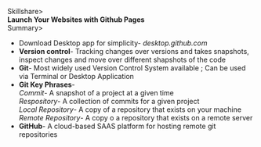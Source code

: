 Skillshare>  
**Launch Your Websites with Github Pages**  
Summary>  
* Download Desktop app for simplicity- *desktop.github.com*  
* **Version control**- Tracking changes over versions and takes snapshots,   
  inspect changes and move over different shapshots of the code
* **Git**- Most widely used Version Control System available ; Can be used via Terminal or Desktop Application
* **Git Key Phrases**-  
  *Commit*- A snapshot of a project at a given time  
  *Respository*- A collection of commits for a given project  
  *Local Repository*- A copy of a repository that exists on your machine  
  *Remote Repository*- A copy o a repository that exists on a remote server  
* **GitHub**- A cloud-based SAAS platform for hosting remote git repositories


